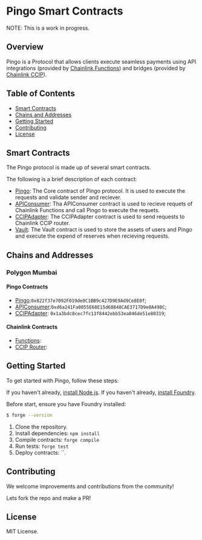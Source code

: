 # Pingo Smart Contracts

NOTE: This is a work in progress.

## Overview

Pingo is a Protocol that allows clients execute seamless payments using API integrations (provided by [Chainlink Functions](https://docs.chain.link/chainlink-functions)) and bridges (provided by [Chainlink CCIP](https://dev.chain.link/products/ccip)).

## Table of Contents

- [Smart Contracts](#smart-contracts)
- [Chains and Addresses](#chains-and-addresses)
- [Getting Started](#getting-started)
- [Contributing](#contributing)
- [License](#license)

## Smart Contracts

The Pingo protocol is made up of several smart contracts. 

The following is a brief description of each contract:

- [Pingo](./src/Pingo.sol): The Core contract of Pingo protocol. It is used to execute the requests and validate sender and reciever.
- [APIConsumer](./src/APIConsumer.sol): Tha APIConsumer contract is used to recieve requets of Chainlink Functions and call Pingo to execute the requets.
- [CCIPAdapter](./src/CCIPAdapter.sol): The CCIPAdapter contract is used to send requests to Chainlink CCIP router.
- [Vault](./src/Vault.sol): The Vault contract is used to store the assets of users and Pingo and execute the expend of reserves when recieving requests.

## Chains and Addresses

### Polygon Mumbai

#### Pingo Contracts

- [Pingo](https://mumbai.polygonscan.com/address/0x822f37e7092F019de0C1BB9c427D9E9Ad9Ce8E0f):`0x822f37e7092F019de0C1BB9c427D9E9Ad9Ce8E0f`;
- [APIConsumer](https://mumabi.polygonscan.com/address/0xd6a241Fa0055E68E15d68848CAE3717D9e0A498C):`0xd6a241Fa0055E68E15d68848CAE3717D9e0A498C`;
- [CCIPAdapter](https://mumbai.polygonscan.com/address/0x1a3bdc8cec7fc13f8442ebb53ea046de51e80319): `0x1a3bdc8cec7fc13f8442ebb53ea046de51e80319`;

#### Chainlink Contracts

- [Functions]():
- [CCIP Router]():

## Getting Started

To get started with Pingo, follow these steps:

If you haven't already, [install Node.js](https://nodejs.org/).
If you haven't already, [install Foundry](https://book.getfoundry.sh/).

Before start, ensure you have Foundry installed:

```bash
$ forge --version
```

1. Clone the repository.
2. Install dependencies: `npm install`
3. Compile contracts: `forge compile`
4. Run tests: `forge test`
5. Deploy contracts: ``. 

## Contributing

We welcome improvements and contributions from the community! 

Lets fork the repo and make a PR!

## License

MIT License.
